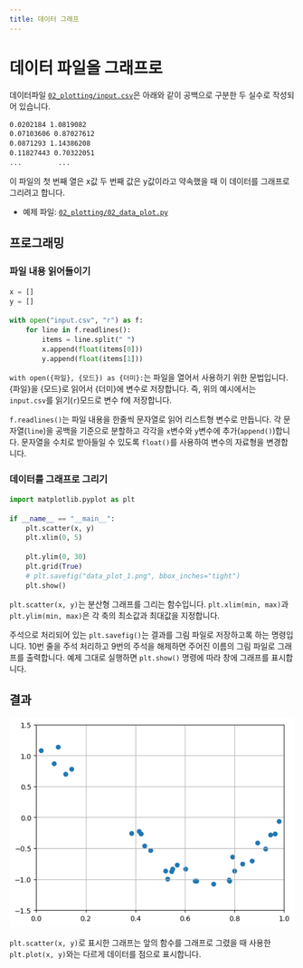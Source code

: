 ```yaml
---
title: 데이터 그래프
---
```



# 데이터 파일을 그래프로

데이터파일 [`02_plotting/input.csv`](https://github.com/CNU-Computer-Physics/Example-and-Practice/blob/main/02_plotting/input.csv)은 아래와 같이 공백으로 구분한 두 실수로 작성되어 있습니다.

```txt
0.0202184 1.0819082
0.07103606 0.87027612
0.0871293 1.14386208
0.11827443 0.70322051
...         ...
```

이 파일의 첫 번째 열은 x값 두 번째 값은 y값이라고 약속했을 때 이 데이터를 그래프로 그리려고 합니다.

- 예제 파일: [`02_plotting/02_data_plot.py`](https://github.com/CNU-Computer-Physics/Example-and-Practice/blob/main/02_plotting/02_data_plot.py)

## 프로그래밍

### 파일 내용 읽어들이기

```py
x = []
y = []

with open("input.csv", "r") as f:
    for line in f.readlines():
        items = line.split(" ")
        x.append(float(items[0]))
        y.append(float(items[1]))

```

`with open({파일}, {모드}) as {더미}:`는 파일을 열어서 사용하기 위한 문법입니다. {파일}을 {모드}로 읽어서 {더미}에 변수로 저장합니다. 즉, 위의 예시에서는 `input.csv`를 읽기(`r`)모드로 변수 f에 저장합니다.

`f.readlines()`는 파일 내용을 한줄씩 문자열로 읽어 리스트형 변수로 만듭니다. 각 문자열(`line`)을 공백을 기준으로 분할하고 각각을 `x`변수와 `y`변수에 추가(`append()`)합니다. 문자열을 수치로 받아들일 수 있도록 `float()`를 사용하여 변수의 자료형을 변경합니다.

### 데이터를 그래프로 그리기

```py
import matplotlib.pyplot as plt

if __name__ == "__main__":
    plt.scatter(x, y)
    plt.xlim(0, 5)
    
    plt.ylim(0, 30)
    plt.grid(True)
    # plt.savefig("data_plot_1.png", bbox_inches="tight")
    plt.show()
```

`plt.scatter(x, y)`는 분산형 그래프를 그리는 함수입니다. `plt.xlim(min, max)`과 `plt.ylim(min, max)`은 각 축의 최소값과 최대값을 지정합니다.

주석으로 처리되어 있는 `plt.savefig()`는 결과를 그림 파일로 저장하고록 하는 명령입니다. 10번 줄을 주석 처리하고 9번의 주석을 해제하면 주어진 이름의 그림 파일로 그래프를 출력합니다. 예제 그대로 실행하면 `plt.show()` 명령에 따라 창에 그래프를 표시합니다.

## 결과

![코드 결과](assets/data_plot_1.png)

`plt.scatter(x, y)`로 표시한 그래프는 앞의 함수를 그래프로 그렸을 때 사용한 `plt.plot(x, y)`와는 다르게 데이터를 점으로 표시합니다.
